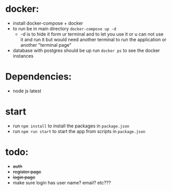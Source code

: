 # docker:
- install docker-compose + docker
- to run be in main directory `docker-compose up -d` 
    - -d is to hide it form ur terminal and to let you use it or u can not use it and run it but would need another terminal to run the application or another "terminal page"
- database with postgres should be up run `docker ps` to see the docker instances 



# Dependencies: 
- node js latest

# start
- run `npm install` to install the packages in `package.json`
- run `npm run start` to start the app from scripts in `package.json`


# todo:
- ~~auth~~
- ~~register page~~
- ~~login page~~
- make sure login has user name? email? etc???
